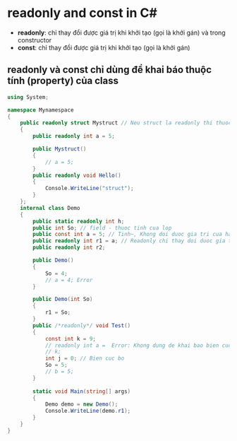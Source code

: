 # readonly and const in C#
- **readonly**: chỉ thay đổi được giá trị khi khởi tạo (gọi là khởi gán) và trong constructor
- **const**: chỉ thay đổi được giá trị khi khởi tạo (gọi là khởi gán)
## readonly và const chỉ dùng để khai báo thuộc tính (property) của class

```csharp
using System;

namespace Mynamespace
{
    public readonly struct Mystruct // Neu struct la readonly thi thuoc tinh cung phai la readonly
    {
        public readonly int a = 5;

        public Mystruct()
        {
            // a = 5;
        }
        public readonly void Hello()
        {
            Console.WriteLine("struct");
        }
    };
    internal class Demo
    {
        public static readonly int h;
        public int So; // field - thuoc tinh cua lop 
        public const int a = 5; // Tinh~, Khong doi duoc gia tri cua hang o phuong thuc
        public readonly int r1 = a; // Readonly chi thay doi duoc gia tri khi khai bao hoac trong Constructor
        public readonly int r2;

        public Demo()
        {
            So = 4;
            // a = 4; Error
        }

        public Demo(int So)
        {
            r1 = So;
        }
        public /*readonly*/ void Test()
        {
            const int k = 9;
            // readonly int a =  Error: Khong dung de khai bao bien cuc bo, phuong thuc,... chi dung de khai bao thuoc tinh
            // k;
            int j = 0; // Bien cuc bo
            So = 5;
            // b = 5;
        }
        
        static void Main(string[] args)
        {
            Demo demo = new Demo();
            Console.WriteLine(demo.r1);
        }
    }
}
```